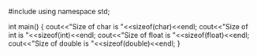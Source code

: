 #include <iostream>
using namespace std;

int main()
{
    cout<<"Size of char is "<<sizeof(char)<<endl;
    cout<<"Size of int is "<<sizeof(int)<<endl;
    cout<<"Size of float is "<<sizeof(float)<<endl;
    cout<<"Size of double is "<<sizeof(double)<<endl;
}
